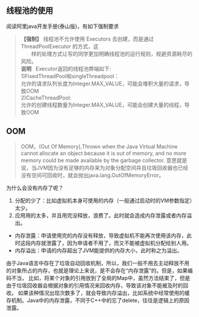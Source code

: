 ## 线程池的使用
阅读阿里java开发手册(泰山版)，有如下强制要求
> **【强制】** 线程池不允许使用 Executors 去创建，而是通过 ThreadPoolExecutor 的方式，这  
> &nbsp;&nbsp;&nbsp;&nbsp;&nbsp;&nbsp;&nbsp;样的处理方式让写的同学更加明确线程池的运行规则，规避资源耗尽的风险。  
> **说明** &nbsp;&nbsp;Executor返回的线程池弊端如下:  
> 1)FixedThreadPool和singleThreadpool：  
> 允许的请求队列长度为Integer.MAX_VALUE，可能会堆积大量的请求，导致OOM  
> 2)CacheThreadPool:  
> 允许的创建线程数量为Integer.MAX_VALUE，可能会创建大量的线程，导致OOM  
  
## OOM
> OOM，(Out Of Memory),Thrown when the Java Virtual Machine cannot allocate an object because it is out of memory, 
> and no more memory could be made available by the garbage collector. 
> 意思就是说，当JVM因为没有足够的内存来为对象分配空间并且垃圾回收器也已经没有空间可回收时，就会抛出java.lang.OutOfMemoryError。  
     
为什么会没有内存了呢？  
   
1. 分配的少了：比如虚拟机本身可使用的内存（一般通过启动时的VM参数指定）太少。  
2. 应用用的太多，并且用完没释放，浪费了。此时就会造成内存泄露或者内存溢出。  
   
- 内存泄露：申请使用完的内存没有释放，导致虚拟机不能再次使用该内存，此时这段内存就泄露了，因为申请者不用了，而又不能被虚拟机分配给别人用。  
- 内存溢出：申请的内存超出了JVM能提供的内存大小，此时称之为溢出。  
   
由于Java语言中存在了垃圾自动回收机制，所以，我们一般不用去主动释放不用的对象所占的内存，也就是理论上来说，是不会存在“内存泄露”的。但是，如果编码不当，
比如，将某个对象的引用放到了全局的Map中，虽然方法结束了，但是由于垃圾回收器会根据对象的引用情况来回收内存，导致该对象不能被及时的回收。
如果该种情况出现次数多了，就会导致内存溢出，比如系统中经常使用的缓存机制。Java中的内存泄露，不同于C++中的忘了delete，往往是逻辑上的原因泄露。  


